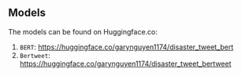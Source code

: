 ## Models

The models can be found on Huggingface.co:

1. `BERT`: https://huggingface.co/garynguyen1174/disaster_tweet_bert
2. `Bertweet`: https://huggingface.co/garynguyen1174/disaster_tweet_bertweet
